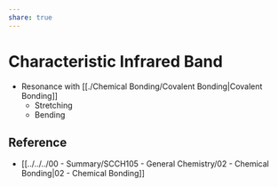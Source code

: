 ```yaml
---
share: true
---
```


# Characteristic Infrared Band

- Resonance with [[./Chemical Bonding/Covalent Bonding|Covalent Bonding]]
	- Stretching
	- Bending

## Reference

- [[../../../00 - Summary/SCCH105 - General Chemistry/02 - Chemical Bonding|02 - Chemical Bonding]]
